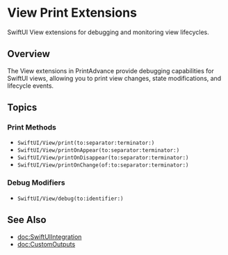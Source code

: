 # View Print Extensions

SwiftUI View extensions for debugging and monitoring view lifecycles.

## Overview

The View extensions in PrintAdvance provide debugging capabilities for SwiftUI views, allowing you to print view changes, state modifications, and lifecycle events.

## Topics

### Print Methods

- ``SwiftUI/View/print(to:separator:terminator:)``
- ``SwiftUI/View/printOnAppear(to:separator:terminator:)``
- ``SwiftUI/View/printOnDisappear(to:separator:terminator:)``
- ``SwiftUI/View/printOnChange(of:to:separator:terminator:)``

### Debug Modifiers

- ``SwiftUI/View/debug(to:identifier:)``

## See Also

- <doc:SwiftUIIntegration>
- <doc:CustomOutputs>

